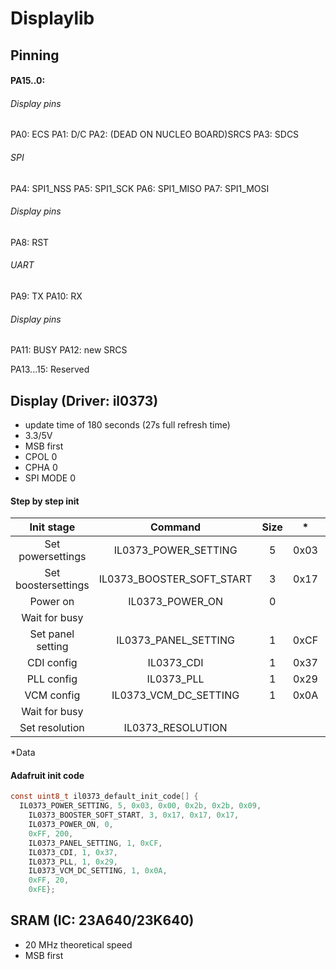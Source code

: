 # Displaylib
## Pinning
#### PA15..0:
###### Display pins
PA0: ECS
PA1: D/C
PA2: (DEAD ON NUCLEO BOARD)SRCS
PA3: SDCS

###### SPI
PA4: SPI1_NSS
PA5: SPI1_SCK
PA6: SPI1_MISO
PA7: SPI1_MOSI

###### Display pins
PA8: RST

###### UART
PA9: TX
PA10: RX

###### Display pins
PA11: BUSY
PA12: new SRCS

PA13...15: Reserved


## Display (Driver: il0373)
* update time of 180 seconds (27s full refresh time)
* 3.3/5V
* MSB first
* CPOL 0
* CPHA 0
* SPI MODE 0


#### Step by step init
| Init stage          | Command                   | Size | *    | *    | *    | *    | *    |
|:-------------------:|:-------------------------:|:----:|:----:|:----:|:----:|:----:|:----:|
| Set powersettings   | IL0373_POWER_SETTING      | 5    | 0x03 | 0x00 | 0x2b | 0x2b | 0x09 |
| Set boostersettings | IL0373_BOOSTER_SOFT_START | 3    | 0x17 | 0x17 | 0x17 |      |      |
| Power on            | IL0373_POWER_ON           | 0    |      |      |      |      |      |
| Wait for busy       | 
| Set panel setting   | IL0373_PANEL_SETTING      | 1    | 0xCF |
| CDI config          | IL0373_CDI                | 1    | 0x37 |
| PLL config          | IL0373_PLL                | 1    | 0x29 |
| VCM config          | IL0373_VCM_DC_SETTING     | 1    | 0x0A |
| Wait for busy       | 
| Set resolution      | IL0373_RESOLUTION         |
*Data


#### Adafruit init code
```c
const uint8_t il0373_default_init_code[] {
  IL0373_POWER_SETTING, 5, 0x03, 0x00, 0x2b, 0x2b, 0x09,
    IL0373_BOOSTER_SOFT_START, 3, 0x17, 0x17, 0x17,
    IL0373_POWER_ON, 0,
    0xFF, 200,
    IL0373_PANEL_SETTING, 1, 0xCF,
    IL0373_CDI, 1, 0x37,
    IL0373_PLL, 1, 0x29,    
    IL0373_VCM_DC_SETTING, 1, 0x0A,
    0xFF, 20,
    0xFE};

```


## SRAM (IC: 23A640/23K640)
* 20 MHz theoretical speed
* MSB first
